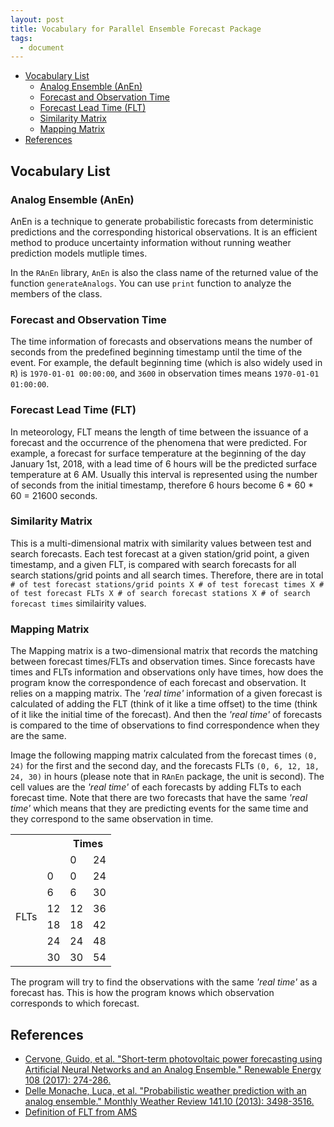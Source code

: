 ```yaml
---
layout: post
title: Vocabulary for Parallel Ensemble Forecast Package
tags:
  - document
---
```


<!-- vim-markdown-toc GitLab -->

* [Vocabulary List](#vocabulary-list)
    * [Analog Ensemble (AnEn)](#analog-ensemble-anen)
    * [Forecast and Observation Time](#forecast-and-observation-time)
    * [Forecast Lead Time (FLT)](#forecast-lead-time-flt)
    * [Similarity Matrix](#similarity-matrix)
    * [Mapping Matrix](#mapping-matrix)
* [References](#references)

<!-- vim-markdown-toc -->

## Vocabulary List

### Analog Ensemble (AnEn)

AnEn is a technique to generate probabilistic forecasts from deterministic predictions and the corresponding historical observations. It is an efficient method to produce uncertainty information without running weather prediction models mutliple times.

In the `RAnEn` library, `AnEn` is also the class name of the returned value of the function `generateAnalogs`. You can use `print` function to analyze the members of the class.

### Forecast and Observation Time

The time information of forecasts and observations means the number of seconds from the predefined beginning timestamp until the time of the event. For example, the default beginning time (which is also widely used in `R`) is `1970-01-01 00:00:00`, and `3600` in observation times means `1970-01-01 01:00:00`.

### Forecast Lead Time (FLT)

In meteorology, FLT means the length of time between the issuance of a forecast and the occurrence of the phenomena that were predicted. For example, a forecast for surface temperature at the beginning of the day January 1st, 2018, with a lead time of 6 hours will be the predicted surface temperature at 6 AM. Usually this interval is represented using the number of seconds from the initial timestamp, therefore 6 hours become 6 * 60 * 60 = 21600 seconds.

### Similarity Matrix

This is a multi-dimensional matrix with similarity values between test and search forecasts. Each test forecast at a given station/grid point, a given timestamp, and a given FLT, is compared with search forecasts for all search stations/grid points and all search times. Therefore, there are in total `# of test forecast stations/grid points X # of test forecast times X # of test forecast FLTs X # of search forecast stations X # of search forecast times` similairity values.

### Mapping Matrix

The Mapping matrix is a two-dimensional matrix that records the matching between forecast times/FLTs and observation times. Since forecasts have times and FLTs information and observations only have times, how does the program know the correspondence of each forecast and observation. It relies on a mapping matrix. The _'real time'_ information of a given forecast is calculated of adding the FLT (think of it like a time offset) to the time (think of it like the initial time of the forecast). And then the _'real time'_ of forecasts is compared to the time of observations to find correspondence when they are the same.

Image the following mapping matrix calculated from the forecast times `(0, 24)` for the first and the second day, and the forecasts FLTs `(0, 6, 12, 18, 24, 30)` in hours (please note that in `RAnEn` package, the unit is second). The cell values are the _'real time'_ of each forecasts by adding FLTs to each forecast time. Note that there are two forecasts that have the same _'real time'_ which means that they are predicting events for the same time and they correspond to the same observation in time.

<table class="tg">
  <tr>
    <th class="tg-uys7"></th>
    <th class="tg-uys7"></th>
    <th class="tg-uys7" colspan="2">Times</th>
  </tr>
  <tr>
    <td class="tg-uys7"></td>
    <td class="tg-uys7"></td>
    <td class="tg-uys7">0</td>
    <td class="tg-uys7">24</td>
  </tr>
  <tr>
    <td class="tg-uys7" rowspan="6">FLTs</td>
    <td class="tg-uys7">0</td>
    <td class="tg-uys7">0</td>
    <td class="tg-5v4m">24</td>
  </tr>
  <tr>
    <td class="tg-uys7">6</td>
    <td class="tg-uys7">6</td>
    <td class="tg-9uel">30</td>
  </tr>
  <tr>
    <td class="tg-c3ow">12</td>
    <td class="tg-c3ow">12</td>
    <td class="tg-c3ow">36</td>
  </tr>
  <tr>
    <td class="tg-c3ow">18</td>
    <td class="tg-c3ow">18</td>
    <td class="tg-c3ow">42</td>
  </tr>
  <tr>
    <td class="tg-c3ow">24</td>
    <td class="tg-gaoc">24</td>
    <td class="tg-c3ow">48</td>
  </tr>
  <tr>
    <td class="tg-c3ow">30</td>
    <td class="tg-gaoc">30</td>
    <td class="tg-c3ow">54</td>
  </tr>
</table>


The program will try to find the observations with the same _'real time'_ as a forecast has. This is how the program knows which observation corresponds to which forecast.

## References

- [Cervone, Guido, et al. "Short-term photovoltaic power forecasting using Artificial Neural Networks and an Analog Ensemble." Renewable Energy 108 (2017): 274-286.](https://www.sciencedirect.com/science/article/pii/S0960148117301386)
- [Delle Monache, Luca, et al. "Probabilistic weather prediction with an analog ensemble." Monthly Weather Review 141.10 (2013): 3498-3516.](https://journals.ametsoc.org/doi/abs/10.1175/MWR-D-12-00281.1)
- [Definition of FLT from AMS](http://glossary.ametsoc.org/wiki/Forecast_lead_time)

